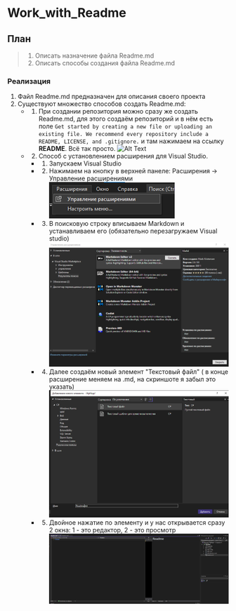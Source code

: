 # Work_with_Readme
## План
> 1. Описать назначение файла Readme.md
> 2. Описать способы создания файла Readme.md
### Реализация
1. Файл Readme.md предназначен для описания своего проекта
2. Существуют множество способов создать Readme.md:
    * 1. При создании репозитория можно сразу же создать Readme.md, для этого создаём репозиторий и в нём есть поле ```Get started by creating a new file or uploading an existing file. We recommend every repository include a README, LICENSE, and .gitignore.``` и там нажимаем на ссылку __README__. 
    Всё так просто.
    ![Alt Text](https://media.giphy.com/media/vFKqnCdLPNOKc/giphy.gif)
    * 2. Способ с установлением расширения для Visual Studio.
      * 1. Запускаем Visual Studio 
      * 2. Нажимаем на кнопку в верхней панеле: Расширения -> Управление расширениями
      ![Alt text](https://github.com/RageHaker/Work_with_Readme/blob/master/ReadmeImages/1.png)
      * 3. В поисковую строку вписываем Markdown и устанавливаем его (обязательно перезагружаем Visual studio)
      ![Alt text](https://github.com/RageHaker/Work_with_Readme/blob/master/ReadmeImages/2.png)
      * 4. Далее создаём новый элемент "Текстовый файл" ( в конце расширение меняем на .md, на скриншоте я забыл это указать)
      ![Alt text](https://github.com/RageHaker/Work_with_Readme/blob/master/ReadmeImages/3.png)
      * 5. Двойное нажатие по элементу и у нас открывается сразу 2 окна: 1 - это редактор, 2 - это просмотр
      ![Alt text](https://github.com/RageHaker/Work_with_Readme/blob/master/ReadmeImages/4.png)
